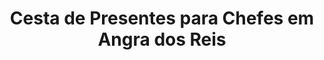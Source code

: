 ---
title: "Cesta de Presentes para Chefes em Angra dos Reis"
description: "Demonstre respeito e consideração ao seu chefe com uma cesta sofisticada em Angra dos Reis. Um presente corporativo perfeito para ocasiões especiais e datas comemorativas."
layout: "home.html"
permalink: "/cesta-de-presentes-para-chefes-em-angra-dos-reis/"
---